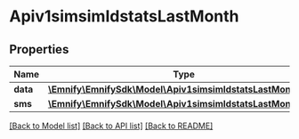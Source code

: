 # Apiv1simsimIdstatsLastMonth

## Properties
Name | Type | Description | Notes
------------ | ------------- | ------------- | -------------
**data** | [**\Emnify\EmnifySdk\Model\Apiv1simsimIdstatsLastMonthData**](Apiv1simsimIdstatsLastMonthData.md) |  | [optional] 
**sms** | [**\Emnify\EmnifySdk\Model\Apiv1simsimIdstatsLastMonthData**](Apiv1simsimIdstatsLastMonthData.md) |  | [optional] 

[[Back to Model list]](../../README.md#documentation-for-models) [[Back to API list]](../../README.md#documentation-for-api-endpoints) [[Back to README]](../../README.md)

